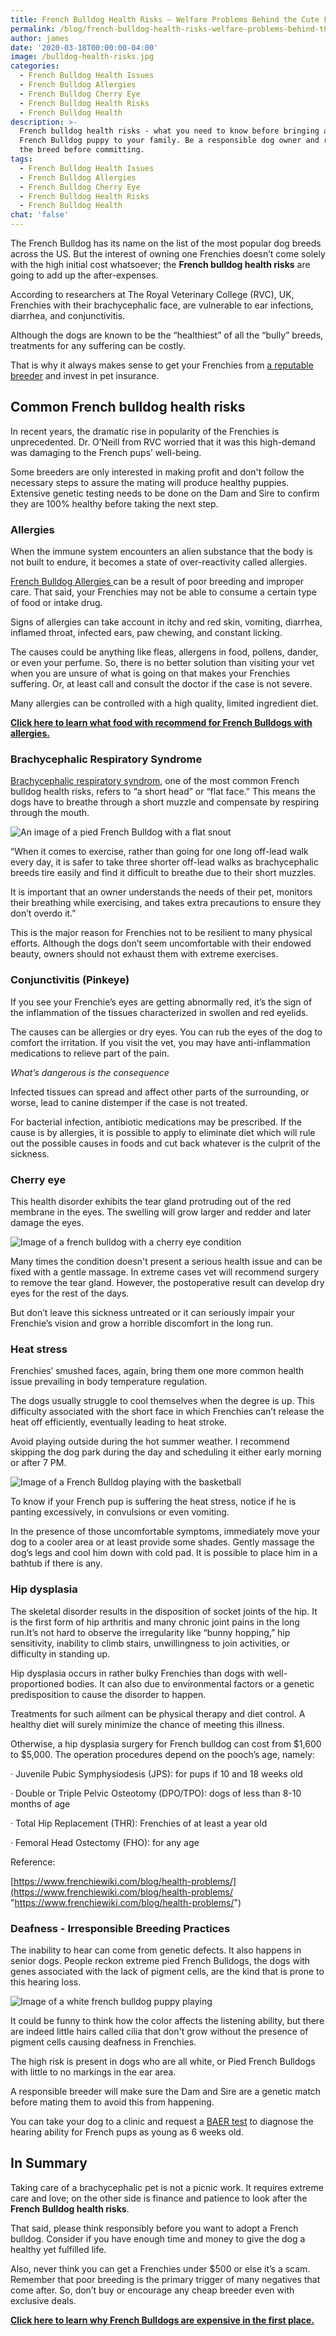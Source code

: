 ```yaml
---
title: French Bulldog Health Risks – Welfare Problems Behind the Cute Face
permalink: /blog/french-bulldog-health-risks-welfare-problems-behind-the-cute-face/
author: james
date: '2020-03-18T00:00:00-04:00'
image: /bulldog-health-risks.jpg
categories:
  - French Bulldog Health Issues
  - French Bulldog Allergies
  - French Bulldog Cherry Eye
  - French Bulldog Health Risks
  - French Bulldog Health
description: >-
  French bulldog health risks - what you need to know before bringing a new
  French Bulldog puppy to your family. Be a responsible dog owner and research
  the breed before committing.
tags:
  - French Bulldog Health Issues
  - French Bulldog Allergies
  - French Bulldog Cherry Eye
  - French Bulldog Health Risks
  - French Bulldog Health
chat: 'false'
---
```

The French Bulldog has its name on the list of the most popular dog breeds across the US. But the interest of owning one Frenchies doesn’t come solely with the high initial cost whatsoever; the **French bulldog health risks** are going to add up the after-expenses.

According to researchers at The Royal Veterinary College (RVC), UK, Frenchies with their brachycephalic face, are vulnerable to ear infections, diarrhea, and conjunctivitis.

Although the dogs are known to be the “healthiest” of all the “bully” breeds, treatments for any suffering can be costly.

That is why it always makes sense to get your Frenchies from [a reputable breeder](https://www.ethicalfrenchie.com "Reputable French Bulldog Breeder") and invest in pet insurance.

## Common French bulldog health risks

In recent years, the dramatic rise in popularity of the Frenchies is unprecedented. Dr. O’Neill from RVC worried that it was this high-demand was damaging to the French pups’ well-being.

Some breeders are only interested in making profit and don't follow the necessary steps to assure the mating will produce healthy puppies. Extensive genetic testing needs to be done on the Dam and Sire to confirm they are 100% healthy before taking the next step.

### Allergies

When the immune system encounters an alien substance that the body is not built to endure, it becomes a state of over-reactivity called allergies.

[French Bulldog Allergies ](https://barkingroyalty.com/french-bulldog-allergies/ "French Bulldog Allergies")can be a result of poor breeding and improper care. That said, your Frenchies may not be able to consume a certain type of food or intake drug.

Signs of allergies can take account in itchy and red skin, vomiting, diarrhea, inflamed throat, infected ears, paw chewing, and constant licking.

The causes could be anything like fleas, allergens in food, pollens, dander, or even your perfume. So, there is no better solution than visiting your vet when you are unsure of what is going on that makes your Frenchies suffering. Or, at least call and consult the doctor if the case is not severe.

Many allergies can be controlled with a high quality, limited ingredient diet.

[**Click here to learn what food with recommend for French Bulldogs with allergies.**](https://ethicalfrenchie.com/blog/french-bulldog-care-13-best-dog-food-brands/ "French Bulldog Foods")

### Brachycephalic Respiratory Syndrome

[Brachycephalic respiratory syndrom](https://vcahospitals.com/know-your-pet/brachycephalic-airway-syndrome-in-dogs "Brachycephalic respiratory syndrom"), one of the most common French bulldog health risks, refers to “a short head” or “flat face.” This means the dogs have to breathe through a short muzzle and compensate by respiring through the mouth.

![An image of a pied French Bulldog with a flat snout](../uploads/French-bulldog-flat-snout.jpg "Pied-French-Bulldog")

“When it comes to exercise, rather than going for one long off-lead walk every day, it is safer to take three shorter off-lead walks as brachycephalic breeds tire easily and find it difficult to breathe due to their short muzzles. 

It is important that an owner understands the needs of their pet, monitors their breathing while exercising, and takes extra precautions to ensure they don’t overdo it.”

This is the major reason for Frenchies not to be resilient to many physical efforts. Although the dogs don’t seem uncomfortable with their endowed beauty, owners should not exhaust them with extreme exercises.

### Conjunctivitis (Pinkeye)

If you see your Frenchie’s eyes are getting abnormally red, it’s the sign of the inflammation of the tissues characterized in swollen and red eyelids.

The causes can be allergies or dry eyes. You can rub the eyes of the dog to comfort the irritation. If you visit the vet, you may have anti-inflammation medications to relieve part of the pain.

_What’s dangerous is  the consequence_

Infected tissues can spread and affect other parts of the surrounding, or worse, lead to canine distemper if the case is not treated.

For bacterial infection, antibiotic medications may be prescribed. If the cause is by allergies, it is possible to apply to eliminate diet which will rule out the possible causes in foods and cut back whatever is the culprit of the sickness.

### Cherry eye

This health disorder exhibits the tear gland protruding out of the red membrane in the eyes. The swelling will grow larger and redder and later damage the eyes.

![Image of a french bulldog with a cherry eye condition](../uploads/French-bulldog-cherry-eye-1.jpg "French-bulldog-cherry-eye")

Many times the condition doesn't present a serious health issue and can be fixed with a gentle massage. In extreme cases vet will recommend surgery to remove the tear gland. However, the postoperative result can develop dry eyes for the rest of the days.

But don’t leave this sickness untreated or it can seriously impair your Frenchie’s vision and grow a horrible discomfort in the long run.

### Heat stress

Frenchies’ smushed faces, again, bring them one more common health issue prevailing in body temperature regulation.

The dogs usually struggle to cool themselves when the degree is up. This difficulty associated with the short face in which Frenchies can’t release the heat off efficiently, eventually leading to heat stroke. 

Avoid playing outside during the hot summer weather. I recommend skipping the dog park during the day and scheduling it either early morning or after 7 PM.

![Image of a French Bulldog playing with the basketball](../uploads/French-bulldog-excercise-1.jpg "French-bulldog-with-basketball")

To know if your French pup is suffering the heat stress, notice if he is panting excessively, in convulsions or even vomiting.

In the presence of those uncomfortable symptoms, immediately move your dog to a cooler area or at least provide some shades. Gently massage the dog’s legs and cool him down with cold pad. It is possible to place him in a bathtub if there is any.

### Hip dysplasia

The skeletal disorder results in the disposition of socket joints of the hip. It is the first form of hip arthritis and many chronic joint pains in the long run.It’s not hard to observe the irregularity like “bunny hopping,” hip sensitivity, inability to climb stairs, unwillingness to join activities, or difficulty in standing up.

Hip dysplasia occurs in rather bulky Frenchies than dogs with well-proportioned bodies. It can also due to environmental factors or a genetic predisposition to cause the disorder to happen.

Treatments for such ailment can be physical therapy and diet control. A healthy diet will surely minimize the chance of meeting this illness.

Otherwise, a hip dysplasia surgery for French bulldog can cost from $1,600 to $5,000. The operation procedures depend on the pooch’s age, namely:

· Juvenile Pubic Symphysiodesis (JPS): for pups if 10 and 18 weeks old

· Double or Triple Pelvic Osteotomy (DPO/TPO): dogs of less than 8-10 months of age

· Total Hip Replacement (THR): Frenchies of at least a year old

· Femoral Head Ostectomy (FHO): for any age

Reference:

[https://www.frenchiewiki.com/blog/health-problems/](https://www.frenchiewiki.com/blog/health-problems/ "https://www.frenchiewiki.com/blog/health-problems/")

### Deafness - Irresponsible Breeding Practices

The inability to hear can come from genetic defects. It also happens in senior dogs. People reckon extreme pied French Bulldogs, the dogs with genes associated with the lack of pigment cells, are the kind that is prone to this hearing loss.

![Image of a white french bulldog puppy playing](../uploads/White-French-Bulldog-1.jpg "White-french-bulldog-puppy")

It could be funny to think how the color affects the listening ability, but there are indeed little hairs called cilia that don't grow without the presence of pigment cells causing deafness in Frenchies. 

The high risk is present in dogs who are all white, or Pied French Bulldogs with little to no markings in the ear area.

A responsible breeder will make sure the Dam and Sire are a genetic match before mating them to avoid this from happening.

You can take your dog to a clinic and request a [BAER test](https://bluepearlvet.com/medical-articles/baer-test-for-hearing-loss/ "BEAR test for dogs") to diagnose the hearing ability for French pups as young as 6 weeks old.

## In Summary

Taking care of a brachycephalic pet is not a picnic work. It requires extreme care and love; on the other side is finance and patience to look after the **French Bulldog health risks**.

That said, please think responsibly before you want to adopt a French bulldog. Consider if you have enough time and money to give the dog a healthy yet fulfilled life.

Also, never think you can get a Frenchies under $500 or else it’s a scam. Remember that poor breeding is the primary trigger of many negatives that come after. So, don’t buy or encourage any cheap breeder even with exclusive deals. 

[**Click here to learn why French Bulldogs are expensive in the first place.**](https://ethicalfrenchie.com/blog/why-french-bulldogs-are-expensive-before-adoption/ "Why French Bulldogs are expensive")
